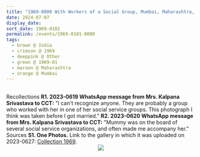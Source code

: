 ```yaml
---
title: "1969-0000 With Workers of a Social Group, Mumbai, Maharashtra, India (other years 68 or 67)"
date: 2024-07-07
display_date: 
sort_date: 1969-0101
permalink: /events/1969-0101-0000
tags:
  - brown @ India
  - crimson @ 1969
  - deeppink @ Other
  - green @ 1969-01
  - maroon @ Maharashtra
  - orange @ Mumbai
---
```


<br>

<wave-list>
  <list-title color="DarkSeaGreen" width="65"> Recollections</list-title>
  <list-item color="BlanchedAlmond" width="280"><b>R1. 2023-0619 WhatsApp message from Mrs. Kalpana Srivastava to CCT:</b> "I can't recognize anyone. They are probably a group who worked with her in one of her social service groups. This photograph I think was taken before I got married."</list-item>
  <list-item color="Lavender" width="280"><b>R2. 2023-0620 WhatsApp message from Mrs. Kalpana Srivastava to CCT:</b> "Mummy was on the board of several social service organizations, and often made me accompany her."</list-item>  
</wave-list>

<br>

<wave-list>
  <list-title color="DarkSeaGreen" width="40">Sources</list-title>
  <list-item color="BlanchedAlmond"  width="280"><b>S1. One Photos.</b> Link to the gallery in which it was uploaded on 2023-0627: <a href="https://eternalmoments.smugmug.com/Collections/Mrs-Kalpana-Srivastava-Collection/1969/">Collection 1969</a>.</list-item>
</wave-list>

<div style="text-align: center"><img src="https://pub-bcc3cbe9b1e94ba1ac28915f7a3900fa.r2.dev/1969-0000_With_Workers_of_a_Social_Group_Mumbai_Maharashtra_India_(other_years_68_or_67)_01_(from_tif)_(Mrs._Kalpana_Srivastava_Collection).jpg" /></div>